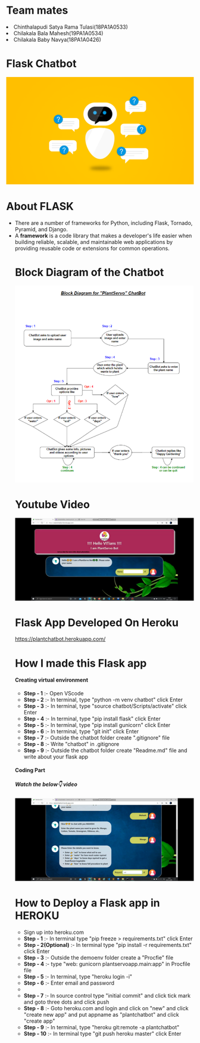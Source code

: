 <h1>Team mates</h1>

<u1>
  <li>Chinthalapudi Satya Rama Tulasi(18PA1A0533)</li>
  <li>Chilakala Bala Mahesh(19PA1A0534)</li>
  <li>Chilakala Baby Navya(18PA1A0426)</li>
</ul>

<h1>Flask Chatbot</h1>
<img src='image.png'>

<h1>About FLASK</h1>
<ul>
  <li>There are a number of frameworks for Python, including Flask, Tornado, Pyramid, and Django.</li>
  <li>A <b>framework</b> is a code library that makes a developer's life easier when building reliable, scalable, and maintainable web applications by providing reusable code or extensions for common operations.</li>
  
<h1>Block Diagram of the Chatbot</h1>

<img src='L8_chatbot_block_dig.png'>

<h1>Youtube Video</h1>

[![IMAGE ALT TEXT](Screenshot_2020-11-08-15-26-28-60.jpg)](http://www.youtube.com/watch?v=J5UmjWu9R3M "Video Title")

<h1>Flask App Developed On Heroku</h1>

https://plantchatbot.herokuapp.com/

<h1>How I made this Flask app</h1>

<h4>Creating virtual environment</h4>

<ul>
  <li><b>Step - 1</b> :- Open VScode </li>
  <li><b>Step - 2</b> :- In terminal, type "python -m venv chatbot" click Enter</li>
  <li><b>Step - 3</b> :- In terminal, type "source chatbot/Scripts/activate" click Enter</li>
  <li><b>Step - 4</b> :- In terminal, type "pip install flask" click Enter</li>
  <li><b>Step - 5</b> :- In terminal, type "pip install gunicorn" click Enter</li>
  <li><b>Step - 6</b> :- In terminal, type "git init" click Enter</li>
  <li><b>Step - 7</b> :- Outside the chatbot folder create ".gitignore" file</li>
  <li><b>Step - 8</b> :- Write "chatbot" in .gitignore</li>
  <li><b>Step - 9</b> :- Outside the chatbot folder create "Readme.md" file and write about your flask app</li>
</ul>

<h4>Coding Part</h4>

<h5>Watch the below👇 video</h5>

[![IMAGE ALT TEXT](Screenshot_2020-11-08-20-04-49-96.jpg)](http://www.youtube.com/watch?v=tplSUg7bZhI "Video Title")

<h1>How to Deploy a Flask app in HEROKU</h1>

<ul>
  <li>Sign up into heroku.com</li>
  <li><b>Step - 1</b> :- In terminal type "pip freeze > requirements.txt" click Enter</li>
  <li><b>Step - 2(Optional)</b> :- In terminal type "pip install -r requirements.txt" click Enter</li>
  <li><b>Step - 3</b> :- Outside the demoenv folder create a "Procfie" file</li>
  <li><b>Step - 4</b> :- type "web: gunicorn plantservoapp.main:app" in Procfile file</li>
  <li><b>Step - 5</b> :- In terminal, type "heroku login -i" </li>
  <li><b>Step - 6</b> :- Enter email and password<li>
  <li><b>Step - 7</b> :- In source control type "initial commit" and click tick mark and goto three dots and click push</li>
  <li><b>Step - 8</b> :- Goto heroku.com and login and click on "new" and click "create new app" and put appname as "plantchatbot" and click "create app"</li>
  <li><b>Step - 9</b> :- In terminal, type "heroku git:remote -a plantchatbot"</li>
  <li><b>Step - 10</b> :- In terminal type "git push heroku master" click Enter</li>
</ul>

